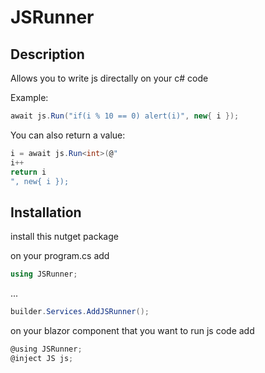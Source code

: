 # JSRunner

## Description

Allows you to write js directally on your c# code

Example:

```c#
await js.Run("if(i % 10 == 0) alert(i)", new{ i });
```

You can also return a value:

```c#
i = await js.Run<int>(@"
i++
return i
", new{ i });
```



## Installation

install this nutget package

on your program.cs add
```c#
using JSRunner;
```
...
```c#
builder.Services.AddJSRunner();
```

on your blazor component that you want to run js code add

```c#
@using JSRunner;
@inject JS js;
```
